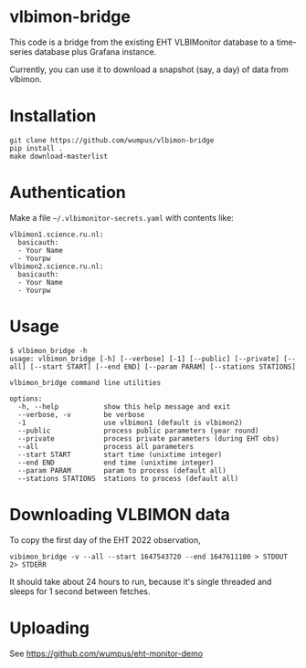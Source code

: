 # vlbimon-bridge

This code is a bridge from the existing EHT VLBIMonitor database to
a time-series database plus Grafana instance.

Currently, you can use it to download a snapshot (say, a day) of data
from vlbimon.

# Installation

```
git clone https://github.com/wumpus/vlbimon-bridge
pip install .
make download-masterlist
```

# Authentication

Make a file `~/.vlbimonitor-secrets.yaml` with contents like:

```
vlbimon1.science.ru.nl:
  basicauth:
  - Your Name
  - Yourpw
vlbimon2.science.ru.nl:
  basicauth:
  - Your Name
  - Yourpw
```

# Usage

```
$ vlbimon_bridge -h
usage: vlbimon_bridge [-h] [--verbose] [-1] [--public] [--private] [--all] [--start START] [--end END] [--param PARAM] [--stations STATIONS]

vlbimon_bridge command line utilities

options:
  -h, --help           show this help message and exit
  --verbose, -v        be verbose
  -1                   use vlbimon1 (default is vlbimon2)
  --public             process public parameters (year round)
  --private            process private parameters (during EHT obs)
  --all                process all parameters
  --start START        start time (unixtime integer)
  --end END            end time (unixtime integer)
  --param PARAM        param to process (default all)
  --stations STATIONS  stations to process (default all)
```

# Downloading VLBIMON data

To copy the first day of the EHT 2022 observation,

```
vibimon_bridge -v --all --start 1647543720 --end 1647611100 > STDOUT 2> STDERR
```

It should take about 24 hours to run, because it's single threaded and sleeps for
1 second between fetches.

# Uploading

See https://github.com/wumpus/eht-monitor-demo

